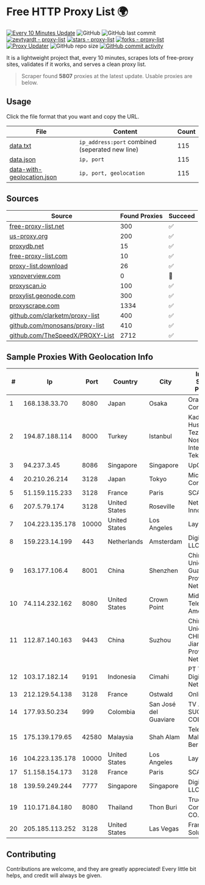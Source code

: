 
# Free HTTP Proxy List 🌍

[![Every 10 Minutes Update](https://github.com/mertguvencli/http-proxy-list/actions/workflows/main.yml/badge.svg?branch=main)](https://github.com/mertguvencli/http-proxy-list/actions/workflows/main.yml)
![GitHub](https://img.shields.io/github/license/mertguvencli/http-proxy-list)
![GitHub last commit](https://img.shields.io/github/last-commit/mertguvencli/http-proxy-list)
[![zevtyardt - proxy-list](https://img.shields.io/static/v1?label=zevtyardt&message=proxy-list&color=blue&logo=github)](https://github.com/zevtyardt/proxy-list "Go to GitHub repo")
[![stars - proxy-list](https://img.shields.io/github/stars/zevtyardt/proxy-list?style=social)](https://github.com/zevtyardt/proxy-list)
[![forks - proxy-list](https://img.shields.io/github/forks/zevtyardt/proxy-list?style=social)](https://github.com/zevtyardt/proxy-list)
[![Proxy Updater](https://github.com/zevtyardt/proxy-list/workflows/Proxy%20Updater/badge.svg)](https://github.com/zevtyardt/proxy-list/actions?query=workflow:"Proxy+Updater")
![GitHub repo size](https://img.shields.io/github/repo-size/zevtyardt/proxy-list)
[![GitHub commit activity](https://img.shields.io/github/commit-activity/m/zevtyardt/proxy-list?logo=commits)](https://github.com/zevtyardt/proxy-list/commits/main)

It is a lightweight project that, every 10 minutes, scrapes lots of free-proxy sites, validates if it works, and serves a clean proxy list.

> Scraper found **5807** proxies at the latest update. Usable proxies are below.

## Usage

Click the file format that you want and copy the URL.

|File|Content|Count|
|----|-------|-----|
|[data.txt](https://raw.githubusercontent.com/mertguvencli/http-proxy-list/main/proxy-list/data.txt)|`ip_address:port` combined (seperated new line)|115|
|[data.json](https://raw.githubusercontent.com/mertguvencli/http-proxy-list/main/proxy-list/data.json)|`ip, port`|115|
|[data-with-geolocation.json](https://raw.githubusercontent.com/mertguvencli/http-proxy-list/main/proxy-list/data-with-geolocation.json)|`ip, port, geolocation`|115|

## Sources

|Source|Found Proxies|Succeed|
|------|-------------|-------|
|[free-proxy-list.net](https://free-proxy-list.net)|300|✅|
|[us-proxy.org](https://www.us-proxy.org)|200|✅|
|[proxydb.net](http://proxydb.net)|15|✅|
|[free-proxy-list.com](https://free-proxy-list.com/?page=&port=&type%5B%5D=http&type%5B%5D=https&up_time=0&search=Search)|10|✅|
|[proxy-list.download](https://www.proxy-list.download/HTTP)|26|✅|
|[vpnoverview.com](https://vpnoverview.com/privacy/anonymous-browsing/free-proxy-servers)|0|🚫|
|[proxyscan.io](https://www.proxyscan.io)|100|✅|
|[proxylist.geonode.com](https://proxylist.geonode.com/api/proxy-list?limit=300&page=1&sort_by=lastChecked&sort_type=desc&protocols=http,https)|300|✅|
|[proxyscrape.com](https://api.proxyscrape.com/v2/?request=displayproxies&protocol=http&timeout=10000&country=all&ssl=all&anonymity=all)|1334|✅|
|[github.com/clarketm/proxy-list](https://raw.githubusercontent.com/clarketm/proxy-list/master/proxy-list-raw.txt)|400|✅|
|[github.com/monosans/proxy-list](https://raw.githubusercontent.com/monosans/proxy-list/main/proxies/http.txt)|410|✅|
|[github.com/TheSpeedX/PROXY-List](https://raw.githubusercontent.com/TheSpeedX/PROXY-List/master/http.txt)|2712|✅|


## Sample Proxies With Geolocation Info

|#|Ip|Port|Country|City|Internet Service Provider|
|-|--|----|-------|----|-------------------------|
|1|168.138.33.70|8080|Japan|Osaka|Oracle Corporation|
|2|194.87.188.114|8000|Turkey|Istanbul|Kadir Huseyin Tezcan Nosspeed Internet Teknolojileri|
|3|94.237.3.45|8086|Singapore|Singapore|UpCloud Ltd|
|4|20.210.26.214|3128|Japan|Tokyo|Microsoft Corporation|
|5|51.159.115.233|3128|France|Paris|SCALEWAY|
|6|207.5.79.174|3128|United States|Roseville|Network Innovations|
|7|104.223.135.178|10000|United States|Los Angeles|LayerHost|
|8|159.223.14.199|443|Netherlands|Amsterdam|DigitalOcean, LLC|
|9|163.177.106.4|8001|China|Shenzhen|China Unicom Guangdong Province Network|
|10|74.114.232.162|8080|United States|Crown Point|Midwest Telecom of America, Inc|
|11|112.87.140.163|9443|China|Suzhou|China Unicom CHINA169 Jiangsu Province Network|
|12|103.17.182.14|9191|Indonesia|Cimahi|PT Tinelo Digital Network|
|13|212.129.54.138|3128|France|Ostwald|Online S.A.S.|
|14|177.93.50.234|999|Colombia|San José del Guaviare|TV AZTECA SUCURSAL COLOMBIA|
|15|175.139.179.65|42580|Malaysia|Shah Alam|Telekom Malaysia Berhad|
|16|104.223.135.178|10000|United States|Los Angeles|LayerHost|
|17|51.158.154.173|3128|France|Paris|SCALEWAY|
|18|139.59.249.244|7777|Singapore|Singapore|DigitalOcean, LLC|
|19|110.171.84.180|8080|Thailand|Thon Buri|True Internet Corporation CO. Ltd.|
|20|205.185.113.252|3128|United States|Las Vegas|FranTech Solutions|



## Contributing

Contributions are welcome, and they are greatly appreciated! Every
little bit helps, and credit will always be given.

